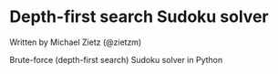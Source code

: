 # Depth-first search Sudoku solver

Written by Michael Zietz (@zietzm)

Brute-force (depth-first search) Sudoku solver in Python
